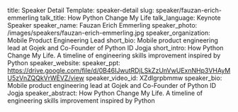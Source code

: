 title: Speaker Detail
Template: speaker-detail
slug: speaker/fauzan-erich-emmerling
talk_title: How Python Change My Life
talk_language: Keynote Speaker
speaker_name: Fauzan Erich Emmerling
speaker_photo: /images/speakers/fauzan-erich-emmerling.jpg
speaker_organization: Mobile Product Engineering Lead
short_bio: Mobile product engineering lead at Gojek and Co-Founder of Python ID Jogja
short_intro: How Python Change My Life. A timeline of engineering skills improvement inspired by Python
speaker_website: 
speaker_ppt: https://drive.google.com/file/d/0B46IJwutRDjLSkZzUnVwUExnNHp3VHAyMU5zVnZQQkVrWEVZ/view
speaker_video_id: XZdIgrpbmmw
speaker_bio: Mobile product engineering lead at Gojek and Co-Founder of Python ID Jogja
speaker_abstract: How Python Change My Life. 
    A timeline of engineering skills improvement inspired by Python
